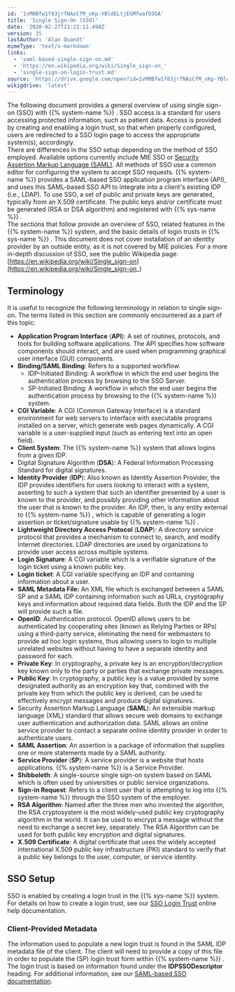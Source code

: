 ```yaml
---
id: '1vM0Bfw1f83jrfNAzCfM_vKp-YBldELtjEGMfwafO3OA'
title: 'Single Sign-On (SSO)'
date: '2020-02-27T21:22:11.490Z'
version: 35
lastAuthor: 'Alan Quandt'
mimeType: 'text/x-markdown'
links:
  - 'saml-based-single-sign-on.md'
  - 'https://en.wikipedia.org/wiki/Single_sign-on_'
  - 'single-sign-on-login-trust.md'
source: 'https://drive.google.com/open?id=1vM0Bfw1f83jrfNAzCfM_vKp-YBldELtjEGMfwafO3OA'
wikigdrive: 'latest'
---
```

The following document provides a general overview of using single sign-on (SSO) with {{% system-name %}} . SSO access is a standard for users accessing protected information, such as patient data. Access is provided by creating and enabling a login trust, so that when properly configured, users are redirected to a SSO login page to access the appropriate system(s), accordingly.  
There are differences in the SSO setup depending on the method of SSO employed. Available options currently include MIE SSO or [Security Assertion Markup Language (SAML)](saml-based-single-sign-on.md). All methods of SSO use a common editor for configuring the system to accept SSO requests. {{% system-name %}} provides a SAML-based SSO application program interface (API), and uses this SAML-based SSO API to integrate into a client's existing IDP (i.e., LDAP). To use SSO, a set of public and private keys are generated, typically from an X.509 certificate. The public keys and/or certificate must be generated (RSA or DSA algorithm) and registered with {{% sys-name %}} .  
The sections that follow provide an overview of SSO, related features in the {{% system-name %}} system, and the basic details of login trusts in {{% sys-name %}} . This document does not cover installation of an identity provider by an outside entity, as it is not covered by MIE policies. For a more in-depth discussion of SSO, see the public Wikipedia page: [https://en.wikipedia.org/wiki/Single_sign-on](https://en.wikipedia.org/wiki/Single_sign-on_)

## Terminology

It is useful to recognize the following terminology in relation to single sign-on. The terms listed in this section are commonly encountered as a part of this topic:
* <strong>Application Program Interface</strong> (<strong>API</strong>): A set of routines, protocols, and tools for building software applications. The API specifies how software components should interact, and are used when programming graphical user interface (GUI) components.
* <strong>Binding/SAML Binding</strong>: Refers to a supported workflow.
   * IDP-Initiated Binding: A workflow in which the end user begins the authentication process by browsing to the SSO Server.
   * SP-Initiated Binding: A workflow in which the end user begins the authentication process by browsing to the {{% system-name %}} system.
* <strong>CGI Variable</strong>: A CGI (Common Gateway Interface) is a standard environment for web servers to interface with executable programs installed on a server, which generate web pages dynamically. A CGI variable is a user-supplied input (such as entering text into an open field).
* <strong>Client System</strong>: The {{% system-name %}} system that allows logins from a given IDP.
* Digital Signature Algorithm (<strong>DSA</strong>): A Federal Information Processing Standard for digital signatures.
* <strong>Identity Provider</strong> (<strong>IDP</strong>): Also known as Identity Assertion Provider, the IDP provides identifiers for users looking to interact with a system, asserting to such a system that such an identifier presented by a user is known to the provider, and possibly providing other information about the user that is known to the provider. An IDP, then, is any entity external to {{% system-name %}} , which is capable of generating a login assertion or ticket/signature usable by {{% system-name %}} .
* <strong>Lightweight Directory Access Protocol</strong> (<strong>LDAP</strong>): A directory service protocol that provides a mechanism to connect to, search, and modify Internet directories. LDAP directories are used by organizations to provide user access across multiple systems.
* <strong>Login Signature</strong>: A CGI variable which is a verifiable signature of the login ticket using a known public key.
* <strong>Login ticket</strong>: A CGI variable specifying an IDP and containing information about a user.
* <strong>SAML Metadata File:</strong> An XML file which is exchanged between a SAML SP and a SAML IDP containing information such as URLs, cryptography keys and information about required data fields. Both the IDP and the SP will provide such a file.
* <strong>OpenID</strong>: Authentication protocol. OpenID allows users to be authenticated by cooperating sites (known as Relying Parties or RPs) using a third-party service, eliminating the need for webmasters to provide ad hoc login systems, thus allowing users to login to multiple unrelated websites without having to have a separate identity and password for each.
* <strong>Private Key</strong>: In cryptography, a private key is an encryption/decryption key known only to the party or parties that exchange private messages.
* <strong>Public Key</strong>: In cryptography, a public key is a value provided by some designated authority as an encryption key that, combined with the private key from which the public key is derived, can be used to effectively encrypt messages and produce digital signatures.
* Security Assertion Markup Language (<strong>SAML</strong>): An extensible markup language (XML) standard that allows secure web domains to exchange user authentication and authorization data. SAML allows an online service provider to contact a separate online identity provider in order to authenticate users.
* <strong>SAML Assertion</strong>: An assertion is a package of information that supplies one or more statements made by a SAML authority.
* <strong>Service Provider</strong> (<strong>SP</strong>): A service provider is a website that hosts applications. {{% system-name %}} is a Service Provider.
* <strong>Shibboleth</strong>: A single-source single sign-on system based on SAML which is often used by universities or public service organizations.
* <strong>Sign-in Request</strong>: Refers to a client user that is attempting to log into {{% system-name %}} through the SSO system of the employer.
* <strong>RSA Algorithm</strong>: Named after the three men who invented the algorithm, the RSA cryptosystem is the most widely-used public key cryptography algorithm in the world. It can be used to encrypt a message without the need to exchange a secret key, separately. The RSA Algorithm can be used for both public key encryption and digital signatures.
* <strong>X.509 Certificate</strong>: A digital certificate that uses the widely accepted international X.509 public key infrastructure (PKI) standard to verify that a public key belongs to the user, computer, or service identity.

## SSO Setup

SSO is enabled by creating a login trust in the {{% sys-name %}} system. For details on how to create a login trust, see our [SSO Login Trust](single-sign-on-login-trust.md) online help documentation.

### Client-Provided Metadata

The information used to populate a new login trust is found in the SAML IDP metadata file of the client. The client will need to provide a copy of this file in order to populate the (SP) login trust form within {{% system-name %}} . The login trust is based on information found under the **IDPSSODescriptor** heading. For additional information, see our [SAML-based SSO documentation](saml-based-single-sign-on.md).
